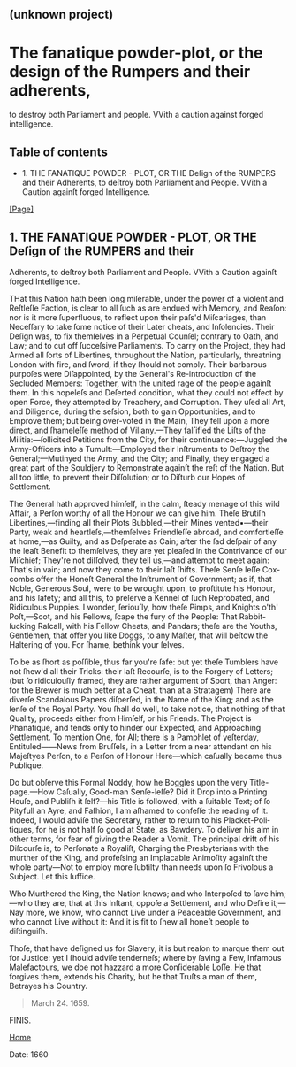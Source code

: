 ## (unknown project)

# The fanatique powder-plot, or the design of the Rumpers and their adherents,
to destroy both Parliament and people. VVith a caution against forged
intelligence.

## Table of contents

  * 1\. THE FANATIQUE POWDER - PLOT, OR THE Deſign of the RUMPERS and their Adherents, to deſtroy both Parliament and People. VVith a Caution againſt forged Intelligence.

[[Page]](http://eebo.chadwyck.com/downloadtiff?vid=163769&page=1)

## 1\. THE FANATIQUE POWDER - PLOT, OR THE Deſign of the RUMPERS and their
Adherents, to deſtroy both Parliament and People. VVith a Caution againſt
forged Intelligence.

THat this Nation hath been long miſerable, under the power of a violent and
Reſtleſſe Faction, is clear to all ſuch as are endued with Memory, and Reaſon:
nor is it more ſuperfluous, to reflect upon their paſs'd Miſcariages, than
Neceſſary to take ſome notice of their Later cheats, and Inſolencies. Their
Deſign was, to fix themſelves in a Perpetual Counſel; contrary to Oath, and
Law; and to cut off ſucceſsive Parliaments. To carry on the Project, they had
Armed all ſorts of Libertines, throughout the Nation, particularly, threatning
London with fire, and ſword, if they ſhould not comply. Their bar­barous
purpoſes were Diſappointed, by the General's Re-introduction of the Secluded
Members: Together, with the united rage of the people againſt them. In this
hopeleſs and Deſerted condition, what they could not effect by open Force,
they attempted by Trea­chery, and Corruption. They uſed all Art, and
Diligence, during the seſsion, both to gain Opportunities, and to Emprove
them; but being over-voted in the Main, They fell upon a more direct, and
ſhameleſſe method of Villany.—They falſified the Liſts of the
Militia:—ſollicited Petitions from the City, for their continuance:—Juggled
the Army-Officers into a Tumult:—Employed their Inſtruments to Deſtroy the
General;—Mutinyed the Army, and the City; and Finally, they engaged a great
part of the Souldjery to Re­monstrate againſt the reſt of the Nation. But all
too little, to prevent their Diſſolution; or to Diſturb our Hopes of
Settlement.

The General hath approved himſelf, in the calm, ſteady menage of this wild
Affair, a Perſon worthy of all the Honour we can give him. Theſe Brutiſh
Libertines,—finding all their Plots Bubbled,—their Mines vented▪—their Party,
weak and heartleſs,—themſelves Friendleſſe abroad, and comfortleſſe at
home,—as Guilty, and as Deſperate as Cain; after the ſad deſpair of any the
leaſt Benefit to themſelves, they are yet pleaſed in the Contrivance of our
Miſchief; They're not diſſolved, they tell us,—and attempt to meet again:
That's in vain; and now they come to their laſt ſhifts. Theſe Senſe leſſe Cox-
combs offer the Honeſt General the Inſtrument of Government; as if, that
Noble, Generous Soul, were to be wrought upon, to proſtitute his Honour, and
his ſafety; and all this, to preſerve a Kennel of ſuch Reprobated, and
Ridiculous Puppies. I wonder, ſeriouſly, how theſe Pimps, and Knights o'th'
Poſt,—Scot, and his Fellows, ſcape the fury of the People: That Rabbit-ſucking
Raſcall, with his Fellow Cheats, and Pandars; theſe are the Youths, Gentlemen,
that offer you like Doggs, to any Maſter, that will beſtow the Haltering of
you. For ſhame, bethink your ſelves.

To be as ſhort as poſſible, thus far you're ſafe: but yet theſe Tumblers have
not ſhew'd all their Tricks: their laſt Recourſe, is to the Forgery of
Letters; (but ſo ridiculouſly framed, they are rather argument of Sport, than
Anger: for the Brewer is much better at a Cheat, than at a Stratagem) There
are diverſe Scandalous Papers diſperſed, in the Name of the King; and as the
ſenſe of the Royal Party. You ſhall do well, to take notice, that nothing of
that Quality, proceeds either from Himſelf, or his Friends. The Project is
Phanatique, and tends only to hinder our Expected, and Approaching Settlement.
To mention One, for All; there is a Pamphlet of yeſterday, Entituled——News
from Bruſſels, in a Letter from a near attendant on his Majeſtyes Perſon, to a
Perſon of Honour Here—which caſually became thus Publique.

Do but obſerve this Formal Noddy, how he Boggles upon the very Title-page.—How
Caſually, Good-man Senſe-leſſe? Did it Drop into a Printing Houſe, and Publiſh
it ſelf?—his Title is followed, with a ſuitable Text; of ſo Pityfull an Ayre,
and Fa­ſhion, I am aſhamed to confeſſe the reading of it. Indeed, I would
adviſe the Secretary, rather to return to his Placket-Poli­tiques, for he is
not half ſo good at State, as Bawdery. To deliver his aim in other terms, for
fear of giving the Reader a Vomit. The principal drift of his Diſcourſe is, to
Perſonate a Royaliſt, Charging the Presbyterians with the murther of the King,
and profeſsing an Implacable Animoſity againſt the whole party—Not to employ
more ſubtilty than needs upon ſo Frivolous a Subject. Let this ſuffice.

Who Murthered the King, the Nation knows; and who Interpoſed to ſave him;—who
they are, that at this Inſtant, oppoſe a Settlement, and who Deſire it;—Nay
more, we know, who cannot Live under a Peaceable Government, and who cannot
Live without it: And it is fit to ſhew all honeſt people to diſtinguiſh.

Thoſe, that have deſigned us for Slavery, it is but reaſon to marque them out
for Justice: yet I ſhould adviſe tenderneſs; where by ſaving a Few, Infamous
Malefactours, we doe not hazzard a more Conſiderable Loſſe. He that forgives
them, extends his Charity, but he that Truſts a man of them, Betrayes his
Country.

> March 24. 1659.

FINIS.

[Home](/)

Date: 1660  

